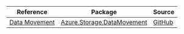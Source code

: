 | Reference | Package | Source |
|---|---|---|
|[Data Movement](storage.datamovement-readme.md)|[Azure.Storage.DataMovement](https://www.nuget.org/packages/Azure.Storage.DataMovement)|[GitHub](https://github.com/Azure/azure-sdk-for-net/blob/main/sdk/storage/Azure.Storage.DataMovement)|

